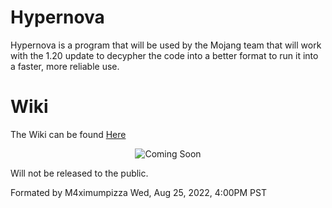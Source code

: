 # Hypernova
Hypernova is a program that will be used by the Mojang team that will work with the 1.20 update to decypher the code
into a better format to run it into a faster, more reliable use. 

# Wiki

The Wiki can be found [Here](https://github.com/M4ximumPizza/Hypernova/wiki/Hypernova)

<p align="center">
  <img src="https://lh3.googleusercontent.com/uMA1GInrmO5d_ugj-mCj7rimqA5OXdunOueFgcEAPhtifRZbp7B6wnRfngwltKbyo4r3cIB-ehUg0VNhjUN6" alt="Coming Soon">
</p>

Will not be released to the public.

Formated by M4ximumpizza Wed, Aug 25, 2022, 4:00PM PST
